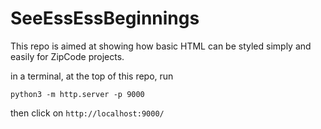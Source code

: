 # SeeEssEssBeginnings

This repo is aimed at showing how basic HTML can be styled simply and easily for ZipCode projects.

in a terminal, at the top of this repo, run

```
python3 -m http.server -p 9000
```

then click on `http://localhost:9000/`
